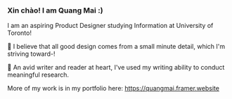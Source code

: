 ### Xin chào! I am Quang Mai :)

I am an aspiring Product Designer studying Information at University of Toronto! 

🌳 I believe that all good design comes from a small minute detail, which I'm striving toward-!

📝 An avid writer and reader at heart, I've used my writing ability to conduct meaningful research.

More of my work is in my portfolio here: https://quangmai.framer.website
